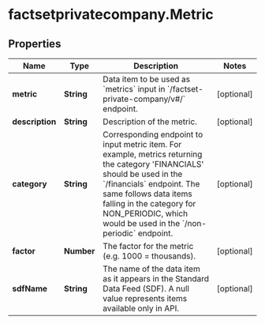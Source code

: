 # factsetprivatecompany.Metric

## Properties

Name | Type | Description | Notes
------------ | ------------- | ------------- | -------------
**metric** | **String** | Data item to be used as &#x60;metrics&#x60; input in &#x60;/factset-private-company/v#/&#x60; endpoint. | [optional] 
**description** | **String** | Description of the metric. | [optional] 
**category** | **String** | Corresponding endpoint to input metric item. For example, metrics returning the category &#39;FINANCIALS&#39; should be used in the &#x60;/financials&#x60; endpoint. The same follows data items falling in the category for NON_PERIODIC, which would be used in the &#x60;/non-periodic&#x60; endpoint. | [optional] 
**factor** | **Number** | The factor for the metric (e.g. 1000 &#x3D; thousands). | [optional] 
**sdfName** | **String** | The name of the data item as it appears in the Standard Data Feed (SDF). A null value represents items available only in API. | [optional] 


